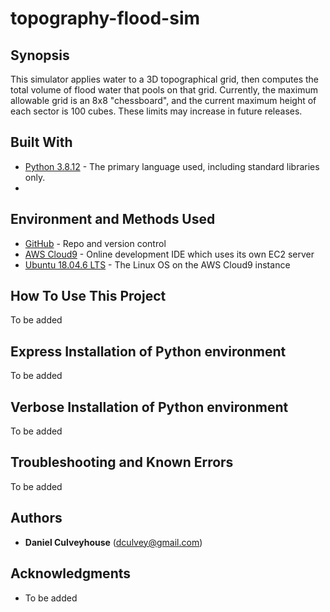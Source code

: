 # topography-flood-sim


## Synopsis

This simulator applies water to a 3D topographical grid, then computes the total volume of flood water that pools on that grid. Currently, the maximum allowable grid is an 8x8 "chessboard", and the current maximum height of each sector is 100 cubes. These limits may increase in future releases.  

## Built With

* [Python 3.8.12](https://www.python.org/downloads/release/python-3812/) - The primary language used, including standard libraries only.
* 

## Environment and Methods Used
* [GitHub](https://github.com/) - Repo and version control
* [AWS Cloud9](https://aws.amazon.com/cloud9/) - Online development IDE which uses its own EC2 server 
* [Ubuntu 18.04.6 LTS](https://releases.ubuntu.com/18.04/) - The Linux OS on the AWS Cloud9 instance

## How To Use This Project

To be added 

## Express Installation of Python environment

To be added 

## Verbose Installation of Python environment

To be added

## Troubleshooting and Known Errors 

To be added

## Authors

* **Daniel Culveyhouse** (dculvey@gmail.com)

## Acknowledgments

* To be added 